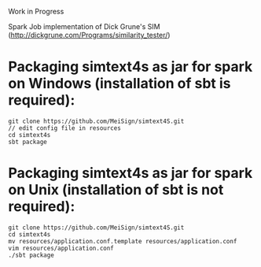 Work in Progress

Spark Job implementation of Dick Grune's SIM (http://dickgrune.com/Programs/similarity_tester/)

# Packaging simtext4s as jar for spark on Windows (installation of sbt is required):

    git clone https://github.com/MeiSign/simtext4S.git
    // edit config file in resources
    cd simtext4s
    sbt package

# Packaging simtext4s as jar for spark on Unix (installation of sbt is not required):

    git clone https://github.com/MeiSign/simtext4S.git
    cd simtext4s
    mv resources/application.conf.template resources/application.conf
    vim resources/application.conf
    ./sbt package
